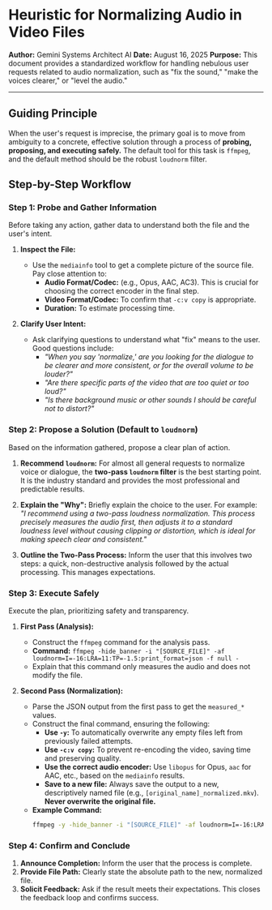 # Heuristic for Normalizing Audio in Video Files

**Author:** Gemini Systems Architect AI
**Date:** August 16, 2025
**Purpose:** This document provides a standardized workflow for handling nebulous user requests related to audio normalization, such as "fix the sound," "make the voices clearer," or "level the audio."

---

## Guiding Principle

When the user's request is imprecise, the primary goal is to move from ambiguity to a concrete, effective solution through a process of **probing, proposing, and executing safely.** The default tool for this task is `ffmpeg`, and the default method should be the robust `loudnorm` filter.

## Step-by-Step Workflow

### Step 1: Probe and Gather Information

Before taking any action, gather data to understand both the file and the user's intent.

1.  **Inspect the File:**
    *   Use the `mediainfo` tool to get a complete picture of the source file. Pay close attention to:
        *   **Audio Format/Codec:** (e.g., Opus, AAC, AC3). This is crucial for choosing the correct encoder in the final step.
        *   **Video Format/Codec:** To confirm that `-c:v copy` is appropriate.
        *   **Duration:** To estimate processing time.

2.  **Clarify User Intent:**
    *   Ask clarifying questions to understand what "fix" means to the user. Good questions include:
        *   *"When you say 'normalize,' are you looking for the dialogue to be clearer and more consistent, or for the overall volume to be louder?"*
        *   *"Are there specific parts of the video that are too quiet or too loud?"*
        *   *"Is there background music or other sounds I should be careful not to distort?"*

### Step 2: Propose a Solution (Default to `loudnorm`)

Based on the information gathered, propose a clear plan of action.

1.  **Recommend `loudnorm`:** For almost all general requests to normalize voice or dialogue, the **two-pass `loudnorm` filter** is the best starting point. It is the industry standard and provides the most professional and predictable results.

2.  **Explain the "Why":** Briefly explain the choice to the user. For example: *"I recommend using a two-pass loudness normalization. This process precisely measures the audio first, then adjusts it to a standard loudness level without causing clipping or distortion, which is ideal for making speech clear and consistent."*

3.  **Outline the Two-Pass Process:** Inform the user that this involves two steps: a quick, non-destructive analysis followed by the actual processing. This manages expectations.

### Step 3: Execute Safely

Execute the plan, prioritizing safety and transparency.

1.  **First Pass (Analysis):**
    *   Construct the `ffmpeg` command for the analysis pass.
    *   **Command:** `ffmpeg -hide_banner -i "[SOURCE_FILE]" -af loudnorm=I=-16:LRA=11:TP=-1.5:print_format=json -f null -`
    *   Explain that this command only measures the audio and does not modify the file.

2.  **Second Pass (Normalization):**
    *   Parse the JSON output from the first pass to get the `measured_*` values.
    *   Construct the final command, ensuring the following:
        *   **Use `-y`:** To automatically overwrite any empty files left from previously failed attempts.
        *   **Use `-c:v copy`:** To prevent re-encoding the video, saving time and preserving quality.
        *   **Use the correct audio encoder:** Use `libopus` for Opus, `aac` for AAC, etc., based on the `mediainfo` results.
        *   **Save to a new file:** Always save the output to a new, descriptively named file (e.g., `[original_name]_normalized.mkv`). **Never overwrite the original file.**
    *   **Example Command:**
        ```bash
        ffmpeg -y -hide_banner -i "[SOURCE_FILE]" -af loudnorm=I=-16:LRA=11:TP=-1.5:measured_I=[i]:measured_LRA=[lra]:measured_TP=[tp]:measured_thresh=[thresh]:offset=[offset] -c:v copy -c:a [AUDIO_CODEC] "[OUTPUT_FILE]"
        ```

### Step 4: Confirm and Conclude

1.  **Announce Completion:** Inform the user that the process is complete.
2.  **Provide File Path:** Clearly state the absolute path to the new, normalized file.
3.  **Solicit Feedback:** Ask if the result meets their expectations. This closes the feedback loop and confirms success.

